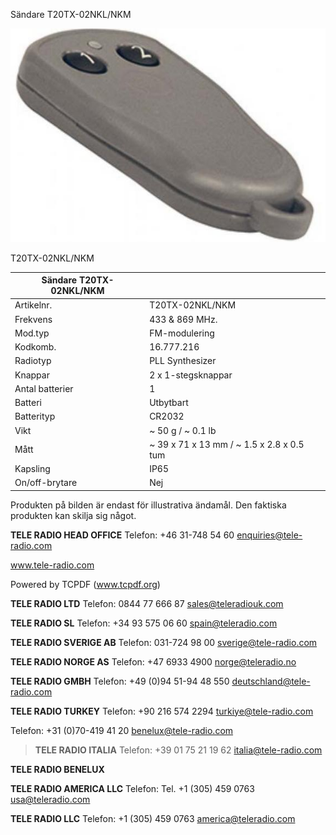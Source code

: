 Sändare T20TX-02NKL/NKM

![](_page_0_Picture_2.jpeg)

T20TX-02NKL/NKM

| Sändare T20TX-02NKL/NKM |                                           |
|-------------------------|-------------------------------------------|
| Artikelnr.              | T20TX-02NKL/NKM                           |
| Frekvens                | 433 & 869 MHz.                            |
| Mod.typ                 | FM-modulering                             |
| Kodkomb.                | 16.777.216                                |
| Radiotyp                | PLL Synthesizer                           |
| Knappar                 | 2 x 1-stegsknappar                        |
| Antal batterier         | 1                                         |
| Batteri                 | Utbytbart                                 |
| Batterityp              | CR2032                                    |
| Vikt                    | ~ 50 g / ~ 0.1 lb                         |
| Mått                    | ~ 39 x 71 x 13 mm / ~ 1.5 x 2.8 x 0.5 tum |
| Kapsling                | IP65                                      |
| On/off-brytare          | Nej                                       |

Produkten på bilden är endast för illustrativa ändamål. Den faktiska produkten kan skilja sig något.

**TELE RADIO HEAD OFFICE** Telefon: +46 31-748 54 60 enquiries@tele-radio.com

www.tele-radio.com

Powered by TCPDF (www.tcpdf.org)

**TELE RADIO LTD** Telefon: 0844 77 666 87 sales@teleradiouk.com

**TELE RADIO SL** Telefon: +34 93 575 06 60 spain@teleradio.com

**TELE RADIO SVERIGE AB** Telefon: 031-724 98 00 sverige@tele-radio.com

**TELE RADIO NORGE AS** Telefon: +47 6933 4900 norge@teleradio.no

**TELE RADIO GMBH** Telefon: +49 (0)94 51-94 48 550 deutschland@tele-radio.com

**TELE RADIO TURKEY** Telefon: +90 216 574 2294 turkiye@tele-radio.com

Telefon: +31 (0)70-419 41 20 benelux@tele-radio.com

> **TELE RADIO ITALIA** Telefon: +39 01 75 21 19 62 italia@tele-radio.com

**TELE RADIO BENELUX**

**TELE RADIO AMERICA LLC** Telefon: Tel. +1 (305) 459 0763 usa@teleradio.com

**TELE RADIO LLC** Telefon: +1 (305) 459 0763 america@teleradio.com